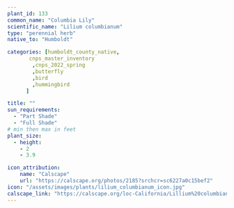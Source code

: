 ```yaml
---
plant_id: 133
common_name: "Columbia Lily"
scientific_name: "Lilium columbianum"
type: "perennial herb"
native_to: "Humboldt"

categories: [humboldt_county_native,
       cnps_master_inventory
        ,cnps_2022_spring
        ,butterfly
        ,bird
        ,hummingbird
      ]

title: ""
sun_requirements:
  - "Part Shade"
  - "Full Shade"
# min then max in feet
plant_size:
  - height: 
    - 2
    - 3.9

icon_attribution: 
    name: "Calscape"
    url: "https://calscape.org/photos/2185?srchcr=sc6227a0c15bef2"
icon: "/assets/images/plants/lilium_columbianum_icon.jpg"
calscape_link: "https://calscape.org/loc-California/Lillium%20columbianum(%20)"
---
```

